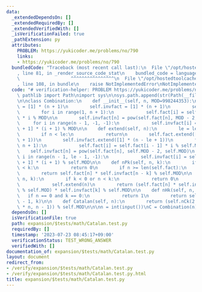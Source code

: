 ```yaml
---
data:
  _extendedDependsOn: []
  _extendedRequiredBy: []
  _extendedVerifiedWith: []
  _isVerificationFailed: true
  _pathExtension: py
  attributes:
    PROBLEM: https://yukicoder.me/problems/no/790
    links:
    - https://yukicoder.me/problems/no/790
  bundledCode: "Traceback (most recent call last):\n  File \"/opt/hostedtoolcache/Python/3.11.4/x64/lib/python3.11/site-packages/onlinejudge_verify/documentation/build.py\"\
    , line 81, in _render_source_code_stat\n    bundled_code = language.bundle(\n\
    \                   ^^^^^^^^^^^^^^^^\n  File \"/opt/hostedtoolcache/Python/3.11.4/x64/lib/python3.11/site-packages/onlinejudge_verify/languages/python.py\"\
    , line 108, in bundle\n    raise NotImplementedError\nNotImplementedError\n"
  code: "# verification-helper: PROBLEM https://yukicoder.me/problems/no/790\nfrom\
    \ pathlib import Path\nimport sys\n\nsys.path.append(str(Path(__file__).resolve().parent.parent.parent.parent))\n\
    \n\nclass Combination:\n    def __init__(self, n, MOD=998244353):\n        self.fact\
    \ = [1] * (n + 1)\n        self.invfact = [1] * (n + 1)\n        self.MOD = MOD\n\
    \        for i in range(1, n + 1):\n            self.fact[i] = self.fact[i - 1]\
    \ * i % MOD\n\n        self.invfact[n] = pow(self.fact[n], MOD - 2, MOD)\n   \
    \     for i in range(n - 1, -1, -1):\n            self.invfact[i] = self.invfact[i\
    \ + 1] * (i + 1) % MOD\n\n    def extend(self, n):\n        le = len(self.fact)\n\
    \        if n < le:\n            return\n        self.fact.extend([1] * (n - le\
    \ + 1))\n        self.invfact.extend([1] * (n - le + 1))\n        for i in range(le,\
    \ n + 1):\n            self.fact[i] = self.fact[i - 1] * i % self.MOD\n\n    \
    \    self.invfact[n] = pow(self.fact[n], self.MOD - 2, self.MOD)\n        for\
    \ i in range(n - 1, le - 1, -1):\n            self.invfact[i] = self.invfact[i\
    \ + 1] * (i + 1) % self.MOD\n\n    def nPk(self, n, k):\n        if k < 0 or n\
    \ < k:\n            return 0\n        if n >= len(self.fact):\n            self.extend(n)\n\
    \        return self.fact[n] * self.invfact[n - k] % self.MOD\n\n    def nCk(self,\
    \ n, k):\n        if k < 0 or n < k:\n            return 0\n        if n >= len(self.fact):\n\
    \            self.extend(n)\n        return (self.fact[n] * self.invfact[n - k]\
    \ % self.MOD) * self.invfact[k] % self.MOD\n\n    def nHk(self, n, k):\n     \
    \   if n == 0 and k == 0:\n            return 1\n        return self.nCk(n + k\
    \ - 1, k)\n\n    def Catalan(self, n):\n        return (self.nCk(2 * n, n) - self.nCk(2\
    \ * n, n - 1)) % self.MOD\n\n\nn = int(input())\nC = Combination(n)\nprint(C.Catalan(n))\n"
  dependsOn: []
  isVerificationFile: true
  path: expansion/$tests/math/Catalan.test.py
  requiredBy: []
  timestamp: '2023-07-23 08:45:17+09:00'
  verificationStatus: TEST_WRONG_ANSWER
  verifiedWith: []
documentation_of: expansion/$tests/math/Catalan.test.py
layout: document
redirect_from:
- /verify/expansion/$tests/math/Catalan.test.py
- /verify/expansion/$tests/math/Catalan.test.py.html
title: expansion/$tests/math/Catalan.test.py
---
```

